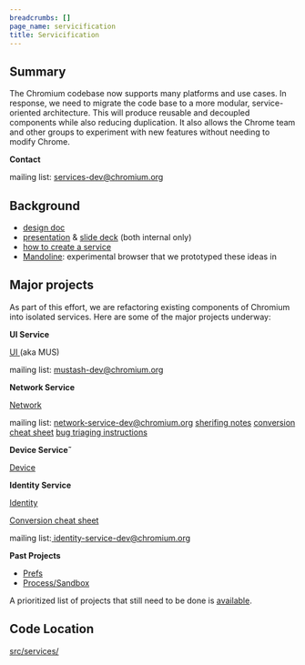 ```yaml
---
breadcrumbs: []
page_name: servicification
title: Servicification
---
```


## Summary

The Chromium codebase now supports many platforms and use cases. In response, we
need to migrate the code base to a more modular, service-oriented architecture.
This will produce reusable and decoupled components while also reducing
duplication. It also allows the Chrome team and other groups to experiment with
new features without needing to modify Chrome.

**Contact**

mailing list:
[services-dev@chromium.org](https://groups.google.com/a/chromium.org/forum/#!forum/services-dev)

## Background

*   [design
            doc](https://docs.google.com/document/d/15I7sQyQo6zsqXVNAlVd520tdGaS8FCicZHrN0yRu-oU/edit#)
*   [presentation](https://drive.google.com/file/d/0BwPS_JpKyELWN3BHSFRicEJ0SDg/view)
            & [slide deck](http://go/servicification-presentation) (both
            internal only)
*   [how to create a
            service](https://chromium.googlesource.com/chromium/src/+/master/docs/servicification.md)
*   [Mandoline](https://docs.google.com/document/d/1AjTsDoY6ugaykfqGLyOHYfp67hMp0tMjDbZcJ5EH9fw/edit#heading=h.otewm6d8oykp):
            experimental browser that we prototyped these ideas in

## Major projects

As part of this effort, we are refactoring existing components of Chromium into
isolated services. Here are some of the major projects underway:

**UI Service**

[UI ](/developers/mus-ash)(aka MUS)

mailing list:
[mustash-dev@chromium.org](https://groups.google.com/a/chromium.org/forum/#!forum/mustash-dev)

**Network Service**

[Network](https://docs.google.com/document/d/1wAHLw9h7gGuqJNCgG1mP1BmLtCGfZ2pys-PdZQ1vg7M/edit)

mailing list:
[network-service-dev@chromium.org](https://groups.google.com/a/chromium.org/forum/#!forum/network-service-dev)
[sherifing
notes](https://docs.google.com/document/d/1xjFD9yJVuUtekJe3a9rpBmYqTOvRuGwML3BP2SBvC3s/edit#heading=h.nyhdzanbjl3i)
[conversion cheat
sheet](https://docs.google.com/document/d/1OyBYvN0dwvpqfSZBdsfZ29iTFqGnVS2sdiPV14Z-Fto/edit?usp=sharing)
[bug triaging
instructions](https://docs.google.com/document/d/1hMav0DUXW5ZF67L_g5B92VR-hYEgfUchhU9oHBByeJA/edit?usp=sharing)

**Device Service˜**

[Device](https://bugs.chromium.org/p/chromium/issues/detail?id=612328)

**Identity Service**

[Identity](https://docs.google.com/document/d/1gbS6QjjobxwSyl1FUv-4wct7q4YdLE2KjFF433uPvqI/edit#heading=h.c3qzrjr1sqn7)

[Conversion cheat
sheet](https://docs.google.com/document/d/14f3qqkDM9IE4Ff_l6wuXvCMeHfSC9TxKezXTCyeaPUY/edit)

mailing list:[
identity-service-dev@chromium.org](https://groups.google.com/a/chromium.org/forum/#!forum/identity-service-dev)

**Past Projects**

*   [Prefs](https://docs.google.com/document/d/1JU8QUWxMEXWMqgkvFUumKSxr7Z-nfq0YvreSJTkMVmU/edit?usp=sharing)
*   [Process/Sandbox](https://bugs.chromium.org/p/chromium/issues/detail?id=654986)

A prioritized list of projects that still need to be done is
[available](https://docs.google.com/document/d/1VB0v_xwd7TqBLEF-5sFsC-zwqveEMS3EgJCtS_enzz8/edit?usp=sharing).

## Code Location

[src/services/](https://chromium.googlesource.com/chromium/src/+/master/services/)